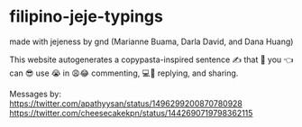 # filipino-jeje-typings
made with jejeness by gnd (Marianne Buama, Darla David, and Dana Huang)

This website autogenerates a copypasta-inspired sentence ✍️ that 🚟 you 👈 can 😎 use 😭 in 😩😂 commenting, 💻💭 replying, and sharing.

Messages by:
https://twitter.com/apathyysan/status/1496299200870780928
https://twitter.com/cheesecakekpn/status/1442690719798362115
